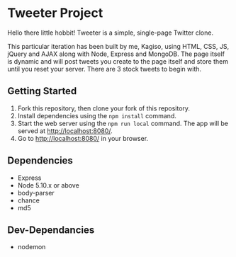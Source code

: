 # Tweeter Project

Hello there little hobbit! Tweeter is a simple, single-page Twitter clone.

This particular iteration has been built by me, Kagiso, using HTML, CSS, JS, jQuery and AJAX along with Node, Express and MongoDB. The page itself is dynamic and will post tweets you create to the page itself and store them until you reset your server. There are 3 stock tweets to begin with.

## Getting Started

1. Fork this repository, then clone your fork of this repository.
2. Install dependencies using the `npm install` command.
3. Start the web server using the `npm run local` command. The app will be served at <http://localhost:8080/>.
4. Go to <http://localhost:8080/> in your browser.

## Dependencies

- Express
- Node 5.10.x or above
- body-parser
- chance
- md5

## Dev-Dependancies

- nodemon
